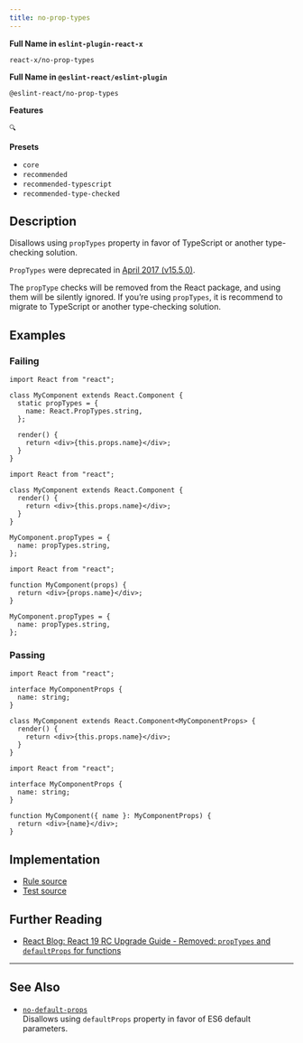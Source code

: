 ```yaml
---
title: no-prop-types
---
```


**Full Name in `eslint-plugin-react-x`**

```plain copy
react-x/no-prop-types
```

**Full Name in `@eslint-react/eslint-plugin`**

```plain copy
@eslint-react/no-prop-types
```

**Features**

`🔍`

**Presets**

- `core`
- `recommended`
- `recommended-typescript`
- `recommended-type-checked`

## Description

Disallows using `propTypes` property in favor of TypeScript or another type-checking solution.

`PropTypes` were deprecated in [April 2017 (v15.5.0)](https://legacy.reactjs.org/blog/2017/04/07/react-v15.5.0.html#new-deprecation-warnings).

The `propType` checks will be removed from the React package, and using them will be silently ignored. If you’re using `propTypes`, it is recommend to migrate to TypeScript or another type-checking solution.

## Examples

### Failing

```tsx
import React from "react";

class MyComponent extends React.Component {
  static propTypes = {
    name: React.PropTypes.string,
  };

  render() {
    return <div>{this.props.name}</div>;
  }
}
```

```tsx
import React from "react";

class MyComponent extends React.Component {
  render() {
    return <div>{this.props.name}</div>;
  }
}

MyComponent.propTypes = {
  name: propTypes.string,
};
```

```tsx
import React from "react";

function MyComponent(props) {
  return <div>{props.name}</div>;
}

MyComponent.propTypes = {
  name: propTypes.string,
};
```

### Passing

```tsx
import React from "react";

interface MyComponentProps {
  name: string;
}

class MyComponent extends React.Component<MyComponentProps> {
  render() {
    return <div>{this.props.name}</div>;
  }
}
```

```tsx
import React from "react";

interface MyComponentProps {
  name: string;
}

function MyComponent({ name }: MyComponentProps) {
  return <div>{name}</div>;
}
```

## Implementation

- [Rule source](https://github.com/Rel1cx/eslint-react/tree/main/packages/plugins/eslint-plugin-react-x/src/rules/no-prop-types.ts)
- [Test source](https://github.com/Rel1cx/eslint-react/tree/main/packages/plugins/eslint-plugin-react-x/src/rules/no-prop-types.spec.ts)

## Further Reading

- [React Blog: React 19 RC Upgrade Guide - Removed: `propTypes` and `defaultProps` for functions](https://react.dev/blog/2024/04/25/react-19-upgrade-guide#removed-proptypes-and-defaultprops)

---

## See Also

- [`no-default-props`](./no-default-props)\
  Disallows using `defaultProps` property in favor of ES6 default parameters.
